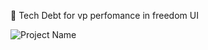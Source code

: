 :leopard: Tech Debt for vp perfomance in freedom UI


![Project Name](https://user-images.githubusercontent.com/93191993/156982250-6c6eee30-338b-4992-b218-cbc5d6213b05.gif)
